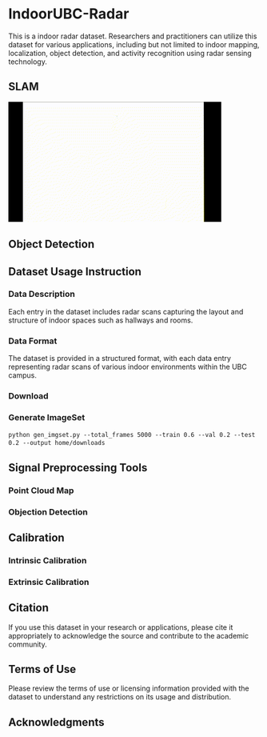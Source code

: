 # IndoorUBC-Radar
This is a indoor radar dataset. Researchers and practitioners can utilize this dataset for various applications, including but not limited to indoor mapping, localization, object detection, and activity recognition using radar sensing technology.

## SLAM
![Animated GIF](img/CEME_f2.gif)
## Object Detection

## Dataset Usage Instruction

### Data Description
Each entry in the dataset includes radar scans capturing the layout and structure of indoor spaces such as hallways and rooms.
### Data Format
The dataset is provided in a structured format, with each data entry representing radar scans of various indoor environments within the UBC campus.
### Download
### Generate ImageSet
```
python gen_imgset.py --total_frames 5000 --train 0.6 --val 0.2 --test 0.2 --output home/downloads
```
## Signal Preprocessing Tools

### Point Cloud Map

### Objection Detection

## Calibration
### Intrinsic Calibration

### Extrinsic Calibration


## Citation
If you use this dataset in your research or applications, please cite it appropriately to acknowledge the source and contribute to the academic community.

## Terms of Use
Please review the terms of use or licensing information provided with the dataset to understand any restrictions on its usage and distribution.

## Acknowledgments
